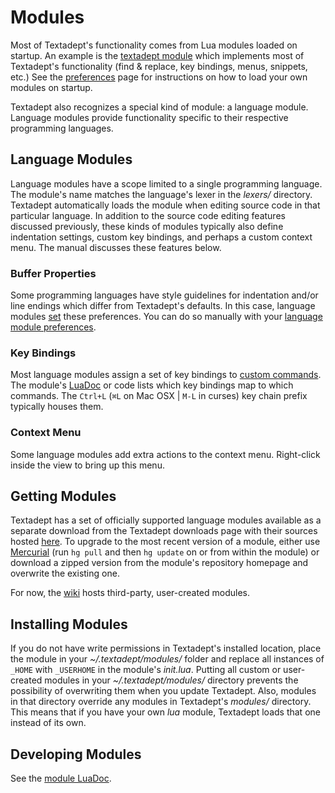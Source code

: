 # Modules

Most of Textadept's functionality comes from Lua modules loaded on startup. An
example is the [textadept module][] which implements most of Textadept's
functionality (find & replace, key bindings, menus, snippets, etc.) See the
[preferences][] page for instructions on how to load your own modules on
startup.

Textadept also recognizes a special kind of module: a language module. Language
modules provide functionality specific to their respective programming
languages.

[textadept module]: api/textadept.html
[preferences]: 08_Preferences.html#Loading.Modules

## Language Modules

Language modules have a scope limited to a single programming language. The
module's name matches the language's lexer in the *lexers/* directory. Textadept
automatically loads the module when editing source code in that particular
language. In addition to the source code editing features discussed previously,
these kinds of modules typically also define indentation settings, custom key
bindings, and perhaps a custom context menu. The manual discusses these features
below.

### Buffer Properties

Some programming languages have style guidelines for indentation and/or line
endings which differ from Textadept's defaults. In this case, language modules
[set][] these preferences. You can do so manually with your
[language module preferences][].

[set]: api/_M.html#Buffer.Properties
[language module preferences]: 08_Preferences.html#Language

### Key Bindings

Most language modules assign a set of key bindings to [custom commands][]. The
module's [LuaDoc][] or code lists which key bindings map to which commands. The
`Ctrl+L` (`⌘L` on Mac OSX | `M-L` in curses) key chain prefix typically houses
them.

[custom commands]: api/_M.html#Commands
[LuaDoc]: api/index.html

### Context Menu

Some language modules add extra actions to the context menu. Right-click inside
the view to bring up this menu.

## Getting Modules

Textadept has a set of officially supported language modules available as a
separate download from the Textadept downloads page with their sources hosted
[here][]. To upgrade to the most recent version of a module, either use
[Mercurial][] (run `hg pull` and then `hg update` on or from within the module)
or download a zipped version from the module's repository homepage and overwrite
the existing one.

For now, the [wiki][] hosts third-party, user-created modules.

[here]: http://foicica.com/hg
[Mercurial]: http://mercurial.selenic.com
[wiki]: http://foicica.com/wiki/textadept

## Installing Modules

If you do not have write permissions in Textadept's installed location, place
the module in your *~/.textadept/modules/* folder and replace all instances of
`_HOME` with `_USERHOME` in the module's *init.lua*. Putting all custom or
user-created modules in your *~/.textadept/modules/* directory prevents the
possibility of overwriting them when you update Textadept. Also, modules in that
directory override any modules in Textadept's *modules/* directory. This means
that if you have your own *lua* module, Textadept loads that one instead of its
own.

## Developing Modules

See the [module LuaDoc][].

[module LuaDoc]: api/_M.html
